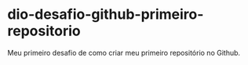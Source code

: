 # dio-desafio-github-primeiro-repositorio
Meu primeiro desafio de como criar meu primeiro repositório no Github.
